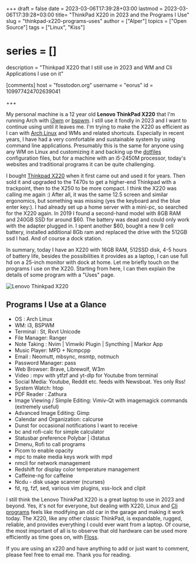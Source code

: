 +++
draft = false
date = 2023-03-06T17:39:28+03:00
lastmod = 2023-03-06T17:39:28+03:00
title= "ThinkPad X220 in 2023 and the Programs I Use"
slug = "thinkpad-x220-programs-uses"
author = ["Alper"]
topics = ["Open Source"]
tags = ["Linux", "Kiss"]
# series = []
description = "Thinkpad X220 that I still use in 2023 and WM and Cli Applications I use on it"

[comments]
host = "fosstodon.org"
username = "eorus"
id = 109977424702639041

+++

My personal machine is a 12 year old **Lenovo ThinkPad X220** that I'm running Arch with [i3wm](https://i3wm.org/) or [bspwm](https://github.com/baskerville/bspwm). I still use it fondly in 2023 and I want to continue using until it leaves me. I'm trying to make the X220 as efficient as I can with [Arch Linux](https://archlinux.org/) and WMs and related shortcuts. Especially in recent years, I have had a very comfortable and sustainable system by using command line applications. Presumably this is the same for anyone using any WM on Linux and customizing it and backing up the [dotfiles](https://github.com/eorus/dotfiles) configuration files, but for a machine with an i5-2450M processor, today's websites and traditional programs it can be quite challenging.

I bought [Thinkpad X220](https://en.wikipedia.org/wiki/ThinkPad_X_series#X220) when it first came out and used it for years. Then sold it and upgraded to the T470s to get a higher-end Thinkpad with a trackpoint, then to the X250 to be more compact. I think the X220 was calling me again :) After all, it was the same 12.5 screen and similar ergonomics, but something was missing (yes the keyboard and the blue enter key:). I had already set up a home server with a mini-pc, so searched for the X220 again. In 2019 I found a second-hand model with 8GB RAM and 240GB SSD for around $60. The battery was dead and could only work with the adapter plugged in. I spent another $60, bought a new 9 cell battery, installed additional 8Gb ram and replaced the drive with the 512GB ssd I had. And of course a dock station.

In summary, today I have an X220 with 16GB RAM, 512SSD disk, 4-5 hours of battery life, besides the possibilities it provides as a laptop, I can use full hd on a 25-inch monitor with dock at home. Let me briefly touch on the programs I use on the X220. Starting from here, I can then explain the details of some program with a "Uses" page.

![Lenovo Thinkpad X220](/images/posts/thinkpad-x220-arch.webp)

## Programs I Use at a Glance

* OS : Arch Linux
* WM: i3, BSPWM
* Terminal : St, Rxvt Unicode
* File Manager: Ranger
* Note Taking : Nvim | Vimwiki Plugin | Syncthing | Markor App
* Music Player: MPD + Ncmpcpp
* Email : Neomutt, mbsync, msmtp, notmuch
* Password Manager: pass
* Web Browser: Brave, Librewolf, W3m
* Video : mpv with ytfzf and yt-dlp for Youtube from terminal
* Social Media: Youtube, Reddit etc. feeds with Newsboat. Yes only Rss!
* System Watch: htop
* PDF Reader : Zathura
* Image Viewing / Simple Editing: Vimiv-Qt with imagemagick commands (extremely useful)
* Advanced Image Editing: Gimp
* Calendar and Organization: calcurse
* Dunst for occasional notifications I want to receive
* bc and rofi-calc for simple calculator
* Statusbar preference Polybar | i3status
* Dmenu, Rofi to call programs
* Picom to enable opacity
* mpc to make media keys work with mpd
* nmcli for network management
* Redshift for display color temperature management
* Caffeine-ng for caffeine
* Ncdu - disk usage scanner (ncurses)
* fd, rg, fzf, sed, various vim plugins, xss-lock and clipit

I still think the Lenovo ThinkPad X220 is a great laptop to use in 2023 and beyond. Yes, it's not for everyone, but dealing with X220, Linux and [Cli programs](https://github.com/agarrharr/awesome-cli-apps) feels like modifying an old car in the garage and making it work today. The X220, like any other classic ThinkPad, is expandable, rugged, reliable, and provides everything I could ever want from a laptop. Of course, the most important of all is to observe that old hardware can be used more efficiently as time goes on, with [Floss](https://www.gnu.org/philosophy/floss-and-foss.en.html).

If you are using an x220 and have anything to add or just want to comment, please feel free to email me. Thank you for reading.
